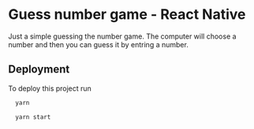 # Guess number game - React Native

Just a simple guessing the number game.
The computer will choose a number and then you can guess it by entring a number.

## Deployment

To deploy this project run

```bash
  yarn
```

```bash
  yarn start
```

